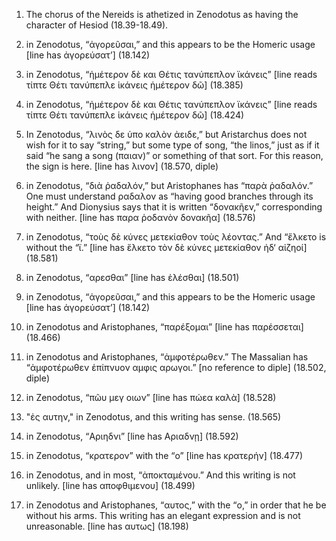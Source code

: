 1. The chorus of the Nereids is athetized in Zenodotus as having the character of Hesiod (18.39-18.49).

2. in Zenodotus, “ἀγορεῦσαι,” and this appears to be the Homeric usage [line has ἀγορεύσατ’] (18.142)

3. in Zenodotus, “ἡμέτερον δὲ και Θέτις τανύπεπλον ϊκάνεις” [line reads τίπτε Θέτι τανύπεπλε ἱκάνεις ἡμέτερον δῶ] (18.385)

4. in Zenodotus, “ἡμέτερον δὲ και Θέτις τανύπεπλον ϊκάνεις” [line reads τίπτε Θέτι τανύπεπλε ἱκάνεις ἡμέτερον δῶ] (18.424)

5. In Zenotodus, “λινὸς δε ὑπο καλὸν ἀειδε,” but Aristarchus does not wish for it to say “string,” but some type of song, “the linos,” just as if it said “he sang a song (παιαν)” or something of that sort. For this reason, the sign is here. [line has λινον] (18.570, diple)

6. in Zenodotus, “διὰ ῥαδαλόν,” but Aristophanes has “παρὰ ῥαδαλόν.” One must understand ραδαλον as “having good branches through its height.” And Dionysius says that it is written “δονακῆεν,” corresponding with neither. [line has παρα ῥοδανὸν δονακῆα] (18.576)

7. in Zenodotus, “τοὺς δὲ κύνες μετεκίαθον τοὺς λέοντας.” And “ἕλκετο is without the “ϊ.” [line has ἕλκετο τὸν δὲ κύνες μετεκίαθον ἠδ‘ αἰζηοί] (18.581)

8. in Zenodotus, “αρεσθαι” [line has ἑλέσθαι] (18.501)

9. in Zenodotus, “ἀγορεῦσαι,” and this appears to be the Homeric usage [line has ἀγορεύσατ’] (18.142)

10. in Zenodotus and Aristophanes, “παρέξομαι” [line has παρέσσεται] (18.466)

11. in Zenodotus and Aristophanes, “ἀμφοτέρωθεν.” The Massalian has “ἀμφοτέρωθεν ἐπίπνυον αμφις αρωγοι.” [no reference to diple] (18.502, diple)

12. in Zenodotus, “πῶυ μεγ οιων” [line has πώεα καλὰ] (18.528)

13. "ἐς αυτην," in Zenodotus, and this writing has sense. (18.565)

14. in Zenodotus, “Αριηδνι” [line has Αριαδνῃ] (18.592)

15. in Zenodotus, “κρατερον” with the “ο” [line has κρατερήν] (18.477)

16. in Zenodotus, and in most, “ἀποκταμένου.” And this writing is not unlikely. [line has αποφθιμενου] (18.499)

17. in Zenodotus and Aristophanes, “αυτος,” with the “ο,” in order that he be without his arms.  This writing has an elegant expression and is not unreasonable. [line has αυτως] (18.198)
